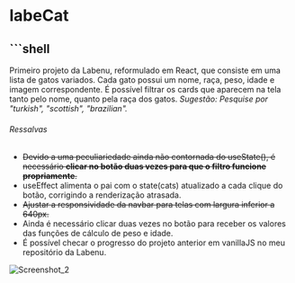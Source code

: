 # labeCat

## ```shell

Primeiro projeto da Labenu, reformulado em React, que consiste em uma lista de gatos variados.
Cada gato possui um nome, raça, peso, idade e imagem correspondente.
É possível filtrar os cards que aparecem na tela tanto pelo nome, quanto pela raça dos gatos.
_Sugestão: Pesquise por "turkish", "scottish", "brazilian"._

###### Ressalvas

- ~~Devido a uma peculiariedade ainda não contornada do useState(), é necessário **clicar no botão duas vezes para que o filtro funcione propriamente**.~~
- useEffect alimenta o pai com o state(cats) atualizado a cada clique do botão, corrigindo a renderização atrasada.
- ~~Ajustar a responsividade da navbar para telas com largura inferior a 640px.~~
- Ainda é necessário clicar duas vezes no botão para receber os valores das funções de cálculo de peso e idade.
- É possível checar o progresso do projeto anterior em vanillaJS no meu repositório da Labenu.

![Screenshot_2](https://user-images.githubusercontent.com/76884730/213822302-3ffc7a91-d181-42c2-9534-4f8c055aa92b.png)
